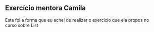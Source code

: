 ## Exercício mentora Camila

Esta foi a forma que eu achei de realizar o exercício que ela propos no curso sobre List
